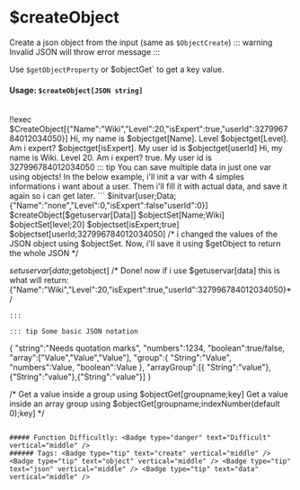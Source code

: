 # $createObject
Create a json object from the input (same as `$ObjectCreate`)
::: warning Invalid JSON will throw error message
:::

Use `$getObjectProperty` or $objectGet` to get a key value.
#### Usage: `$createObject[JSON string]`
<br/>
<discord-messages>
	<discord-message :bot="false" role-color="#ffcc9a" author="Member">
		!!exec $CreateObject[{"Name":"Wiki","Level":20,"isExpert":true,"userId":327996784012034050}] Hi, my name is $objectget[Name]. Level $objectget[Level]. Am i expert? $objectget[isExpert]. My user id is $objectget[userId]
	</discord-message>
	<discord-message :bot="true" role-color="#0099ff" author="Custom Command" avatar="https://media.discordapp.net/avatars/725721249652670555/781224f90c3b841ba5b40678e032f74a.webp">
		Hi, my name is Wiki. Level 20. Am i expert? true. My user id is 327996784012034050
	</discord-message>
</discord-messages>
::: tip You can save multiple data in just one var using objects!
In the below example, i'll init a var with 4 simples informations i want about a user. Them i'll fill it with actual data, and save it again so i can get later.
```
 $initvar[user;Data;{"Name":"none","Level":0,"isExpert":false"userId":0}]
$createObject[$getuservar[Data]]
$objectSet[Name;Wiki]
$objectSet[level;20]
$objectset[isExpert;true]
$objectset[userId;327996784012034050]
/* i changed the values of the JSON object using $objectSet. Now, i'll save it using $getObject to return the whole JSON */

$setuservar[data;$getobject]
/* Done! now if i use $getuservar[data] this is what will return: {"Name":"Wiki","Level":20,"isExpert":true,"userId":327996784012034050}*/

```
:::

::: tip Some basic JSON notation
```
{
  "string":"Needs quotation marks",
  "numbers":1234,
  "boolean":true/false,
  "array":["Value","Value","Value"],
  "group":{
"String":"Value",
"numbers":Value,
"boolean":Value
},
  "arrayGroup":[{
"String":"value"},{"String":"value"},{"String":"value"}]
}

/* Get a value inside a group using $objectGet[groupname;key]
Get a value inside an array group using $objectGet[groupname;indexNumber(default 0);key] */

```

##### Function Difficultly: <Badge type="danger" text="Difficult" vertical="middle" /> 
###### Tags: <Badge type="tip" text="create" vertical="middle" /> <Badge type="tip" text="object" vertical="middle" /> <Badge type="tip" text="json" vertical="middle" /> <Badge type="tip" text="data" vertical="middle" />
